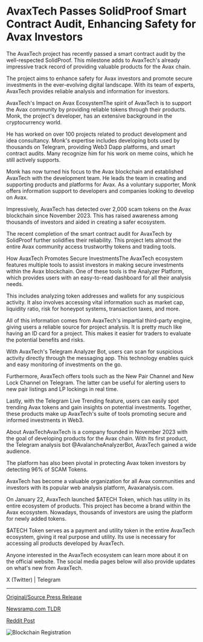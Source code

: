 # AvaxTech Passes SolidProof Smart Contract Audit, Enhancing Safety for Avax Investors

The AvaxTech project has recently passed a smart contract audit by the well-respected SolidProof. This milestone adds to AvaxTech's already impressive track record of providing valuable products for the Avax chain.

The project aims to enhance safety for Avax investors and promote secure investments in the ever-evolving digital landscape. With its team of experts, AvaxTech provides reliable analysis and information for investors.

AvaxTech's Impact on Avax EcosystemThe spirit of AvaxTech is to support the Avax community by providing reliable tokens through their products. Monk, the project's developer, has an extensive background in the cryptocurrency world.

He has worked on over 100 projects related to product development and idea consultancy. Monk's expertise includes developing bots used by thousands on Telegram, providing Web3 Dapp platforms, and smart contract audits. Many recognize him for his work on meme coins, which he still actively supports.

Monk has now turned his focus to the Avax blockchain and established AvaxTech with the development team. He leads the team in creating and supporting products and platforms for Avax. As a voluntary supporter, Monk offers information support to developers and companies looking to develop on Avax.

Impressively, AvaxTech has detected over 2,000 scam tokens on the Avax blockchain since November 2023. This has raised awareness among thousands of investors and aided in creating a safer ecosystem.

The recent completion of the smart contract audit for AvaxTech by SolidProof further solidifies their reliability. This project lets almost the entire Avax community access trustworthy tokens and trading tools.

How AvaxTech Promotes Secure InvestmentsThe AvaxTech ecosystem features multiple tools to assist investors in making secure investments within the Avax blockchain. One of these tools is the Analyzer Platform, which provides users with an easy-to-read dashboard for all their analysis needs.

This includes analyzing token addresses and wallets for any suspicious activity. It also involves accessing vital information such as market cap, liquidity ratio, risk for honeypot systems, transaction taxes, and more.

All of this information comes from AvaxTech's impartial third-party engine, giving users a reliable source for project analysis. It is pretty much like having an ID card for a project. This makes it easier for traders to evaluate the potential benefits and risks.

With AvaxTech's Telegram Analyzer Bot, users can scan for suspicious activity directly through the messaging app. This technology enables quick and easy monitoring of investments on the go.

Furthermore, AvaxTech offers tools such as the New Pair Channel and New Lock Channel on Telegram. The latter can be useful for alerting users to new pair listings and LP lockings in real time.

Lastly, with the Telegram Live Trending feature, users can easily spot trending Avax tokens and gain insights on potential investments. Together, these products make up AvaxTech's suite of tools promoting secure and informed investments in Web3.

About AvaxTechAvaxTech is a company founded in November 2023 with the goal of developing products for the Avax chain. With its first product, the Telegram analysis bot @AvalancheAnalyzerBot, AvaxTech gained a wide audience.

The platform has also been pivotal in protecting Avax token investors by detecting 96% of SCAM Tokens.

AvaxTech has become a valuable organization for all Avax communities and investors with its popular web analysis platform, Avaxanalysis.com.

On January 22, AvaxTech launched $ATECH Token, which has utility in its entire ecosystem of products. This project has become a brand within the Avax ecosystem. Nowadays, thousands of investors are using the platform for newly added tokens.

$ATECH Token serves as a payment and utility token in the entire AvaxTech ecosystem, giving it real purpose and utility. Its use is necessary for accessing all products developed by AvaxTech.

Anyone interested in the AvaxTech ecosystem can learn more about it on the official website. The social media pages below will also provide updates on what's new from AvaxTech.

X (Twitter) | Telegram 

---

[Original/Source Press Release](https://blockchainwire.io/press-release/avaxtech-passes-solidproof-smart-contract-audit-enhancing-safety-for-avax-investors)
                    

[Newsramp.com TLDR](None) 



[Reddit Post](https://www.reddit.com/r/technology_press/comments/1bo2hvb/avaxtech_project_passes_smart_contract_audit_by/) 



![Blockchain Registration](https://cdn.newsramp.app/blockchainwire/qrcode/243/26/envyPFFy.webp)